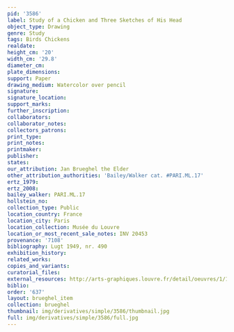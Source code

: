 ```yaml
---
pid: '3586'
label: Study of a Chicken and Three Sketches of His Head
object_type: Drawing
genre: Study
tags: Birds Chickens
realdate: 
height_cm: '20'
width_cm: '29.8'
diameter_cm: 
plate_dimensions: 
support: Paper
drawing_medium: Watercolor over pencil
signature: 
signature_location: 
support_marks: 
further_inscription: 
collaborators: 
collaborator_notes: 
collectors_patrons: 
print_type: 
print_notes: 
printmaker: 
publisher: 
states: 
our_attribution: Jan Brueghel the Elder
other_attribution_authorities: 'Bailey/Walker cat. #PARI.ML.17'
ertz_1979: 
ertz_2008: 
bailey_walker: PARI.ML.17
hollstein_no: 
collection_type: Public
location_country: France
location_city: Paris
location_collection: Musée du Louvre
location_or_most_recent_sale_notes: INV 20453
provenance: '7108'
bibliography: Lugt 1949, nr. 490
exhibition_history: 
related_works: 
copies_and_variants: 
curatorial_files: 
external_resources: http://arts-graphiques.louvre.fr/detail/oeuvres/1/110649-Etude-dune-poule-et-trois-croquis-de-sa-tete
biblio: 
order: '637'
layout: brueghel_item
collection: brueghel
thumbnail: img/derivatives/simple/3586/thumbnail.jpg
full: img/derivatives/simple/3586/full.jpg
---
```

